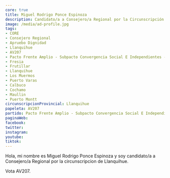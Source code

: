 ```yaml
---
core: true
title: Miguel Rodrigo Ponce Espinoza
description: Candidato/a a Consejero/a Regional por la Circunscripción de Llanquihue
image: /media/ad-profile.jpg
tags:
- CORE
- Consejero Regional
- Apruebo Dignidad
- Llanquihue
- AV207
- Pacto Frente Amplio - Subpacto Convergencia Social E Independientes - Convergencia Social
- Fresia
- Frutillar
- Llanquihue
- Los Muermos
- Puerto Varas
- Calbuco
- Cochamo
- Maullin
- Puerto Montt
circunscripcionProvincial: Llanquihue
papeleta: AV207
partido: Pacto Frente Amplio - Subpacto Convergencia Social E Independientes - Convergencia Social
paginaWeb:
facebook:
twitter:
instagram:
youtube:
tiktok:
---
```

Hola, mi nombre es Miguel Rodrigo Ponce Espinoza y soy candidato/a a Consejero/a Regional por la circunscripcion de Llanquihue.

Vota AV207.